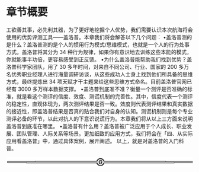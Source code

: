 # 章节概要

工欲善其事，必先利其器，为了更好地挖掘个人优势，我们需要认识本次航海将会使用的优势评测工具——盖洛普。本章我们将会解答以下几个问题：
•盖洛普测的是什么？盖洛普测的是个人的惯用行为模式/思维模式，也就是一个人的行为处事方式。盖洛普将其分为 34 种行为规律，如果你有意识地去训练这些本能的模式，你就能事半功倍，更容易感受到正反馈。
•为什么盖洛普能帮助我们找到优势？盖洛普科学家团队，用了 30 多年时间，对来自不同公司、行业、国家的 200 多万名优秀职业经理人进行海量调研访谈，从这些成功人士身上找到他们所具备的思维方式，最终提炼出 34 项天赋才干主题来给这些思维方式命名。目前盖洛普官网已经有 3000 多万样本数据支撑。
•盖洛普到底准不准？衡量一个测评是否准确的标准，就是看这个测评的信度、效度、测谎机制的完善性。其中，信度代表一个测评的稳定性，直观体现为，两次测评结果是否一致。效度则代表测评结果和真实数据的接近性，即盖洛普结果是否真的贴合我们对自身的认知。测谎机制则是每个专业测评必备的环节，以此对抗人的下意识说谎行为。本章我们将从以上三方面来说明盖洛普到底准在哪里。
•盖洛普有什么用？盖洛普被广泛应用于个人成长、职业发展、团队管理、人际关系等场景。更加细致的应用方式，我们将会在「四、从实际应用看盖洛普」中，通过具体案例，展开阐述。
以上，就是对盖洛普的入门科普。

![](img/6c7de331872a8117bb5e80b7aec8953a.png)